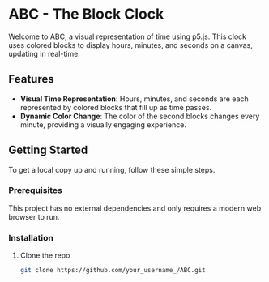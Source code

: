 # ABC - The Block Clock

Welcome to ABC, a visual representation of time using p5.js. This clock uses colored blocks to display hours, minutes, and seconds on a canvas, updating in real-time.

## Features

- **Visual Time Representation**: Hours, minutes, and seconds are each represented by colored blocks that fill up as time passes.
- **Dynamic Color Change**: The color of the second blocks changes every minute, providing a visually engaging experience.

## Getting Started

To get a local copy up and running, follow these simple steps.

### Prerequisites

This project has no external dependencies and only requires a modern web browser to run.

### Installation

1. Clone the repo
   ```sh
   git clone https://github.com/your_username_/ABC.git
